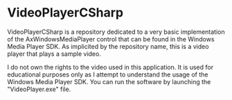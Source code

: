 # VideoPlayerCSharp
VideoPlayerCSharp is a repository dedicated to a very basic implementation of the AxWindowsMediaPlayer control that
can be found in the Windows Media Player SDK. As implicited by the repository name, this is a video player
that plays a sample video.

I do not own the rights to the video used in this application. It is used for educational purposes only
as I attempt to understand the usage of the Windows Media Player SDK. You can run the software by 
launching the "VideoPlayer.exe" file.
